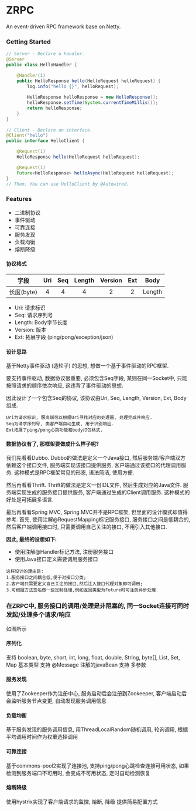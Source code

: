 # ZRPC

An event-driven RPC framework base on Netty.


### Getting Started

```java
// Server - Declare a handler.
@Server
public class HelloHandler {

    @Handler(1)
    public HelloResponse hello(HelloRequest helloRequest) {
        log.info("hello {}", helloRequest);
        
        HelloResponse helloResponse = new HelloResponse();
        helloResponse.setTime(System.currentTimeMillis());
        return helloResponse;
    }
}
    
// Client - Declare an interface.
@Client("hello")
public interface HelloClient {

    @Request(1)
    HelloResponse hello(HelloRequest helloRequest);

    @Request(1)
    Future<HelloResponse> helloAsync(HelloRequest helloRequest);
}
// Then. You can use HelloClient by @Autowired.
```


### Features

- 二进制协议
- 事件驱动
- 可靠连接
- 服务发现
- 负载均衡
- 熔断降级


#### 协议格式

| 字段 | Uri | Seq | Length | Version | Ext | Body |
| :--: | :--: | :--: | :--: | :--: | :--: | :--: |
| 长度(byte) | 4 | 4 | 4 | 2 | 2 | Length |

- Uri: 请求标识
- Seq: 请求序列号
- Length: Body字节长度
- Version: 版本
- Ext: 拓展字段 (ping/pong/exception/json)

#### 设计思路

基于Netty事件驱动 (造轮子) 的思想, 想做一个基于事件驱动的RPC框架. 

要支持事件驱动, 数据协议很重要, 必须包含Seq字段, 某则在同一Socket中, 只能按照请求的顺序依次响应, 这违背了事件驱动的思想.

因此设计了一个包含Seq的协议, 该协议由Uri, Seq, Length, Version, Ext, Body组成. 

```
Uri为请求标识, 服务端可以根据Uri寻找对应的处理器, 处理完成并响应. 
Seq为请求序列号, 由客户端自动生成, 用于识别响应. 
Ext拓展了ping/pong心跳功能和body打包格式.
```

#### 数据协议有了, 那框架要做成什么样子呢?

我们先看看Dubbo. Dubbo的做法是定义一个Java接口, 然后服务端/客户端双方依赖这个接口文件, 服务端实现该接口提供服务, 客户端通过该接口的代理调用服务. 这种模式是RPC框架常见的形态, 语法简洁, 使用方便.

然后再看看Thrift. Thrift的做法是定义一份IDL文件, 然后生成对应的Java文件. 服务端实现生成的服务接口提供服务, 客户端通过生成的Client调用服务. 这种模式的好处是可拓展多语言.

最后再看看Spring MVC, Spring MVC并不是RPC框架, 但里面的设计模式却值得参考. 首先, 使用注解@RequestMapping标记服务接口, 服务接口之间是低耦合的, 然后客户端调用接口时, 只需要调用自己关注的接口, 不用引入其他接口.

**因此, 最终的设想如下:**

- 使用注解@Handler标记方法, 注册服务接口
- 使用Java接口定义需要调用服务接口

```
这样设计的理由是: 
1.服务接口之间耦合低,便于对接口分类; 
2.客户端只需要定义自己关注的接口,然后注入接口代理对象即可调用; 
3.可根据方法签名做一些定制处理,例如返回类型为Future时可注册异步处理.
```

### 在ZRPC中, 服务接口的调用/处理是非阻塞的, 同一Socket连接可同时发起/处理多个请求/响应

如图所示

#### 序列化

支持 boolean, byte, short, int, long, float, double, String, byte[], List, Set, Map 基本类型
支持 @Message 注解的javaBean
支持 多参数

#### 服务发现

使用了Zookeeper作为注册中心, 服务启动后会注册到Zookeeper, 客户端启动后会监听服务节点变更, 自动发现服务调用信息

#### 负载均衡

基于服务发现的服务调用信息, 用ThreadLocalRandom随机调用, 轮询调用, 根据平均调用时间作为权重选择调用

#### 可靠连接

基于commons-pool2实现了连接池, 支持ping/pong心跳检查连接可用状态, 如果检测到服务端口不可用时, 会变成不可用状态, 定时自动检测恢复

#### 熔断降级

使用hystrix实现了客户端请求的监控, 熔断, 降级 提供简易配置方式


